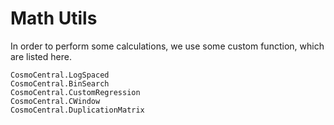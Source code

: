 # Math Utils

In order to perform some calculations, we use some custom function, which are
listed here.

```@docs
CosmoCentral.LogSpaced
CosmoCentral.BinSearch
CosmoCentral.CustomRegression
CosmoCentral.CWindow
CosmoCentral.DuplicationMatrix
```
